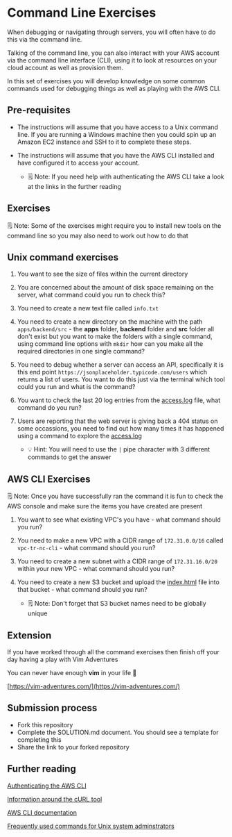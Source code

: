 # Command Line Exercises

When debugging or navigating through servers, you will often have to do this via the command line.

Talking of the command line, you can also interact with your AWS account via the command line interface (CLI), using it to look at resources on your cloud account as well as provision them. 

In this set of exercises you will develop knowledge on some common commands used for debugging things as well as playing with the AWS CLI.

## Pre-requisites

- The instructions will assume that you have access to a Unix command line. If you are running a Windows machine then you could spin up an Amazon EC2 instance and SSH to it to complete these steps.

- The instructions will assume that you have the AWS CLI installed and have configured it to access your account. 
    - 🗒️ Note: If you need help with authenticating the AWS CLI take a look at the links in the further reading

## Exercises

🗒️ Note: Some of the exercises might require you to install new tools on the command line so you may also need to work out how to do that

## Unix command exercises

1. You want to see the size of files within the current directory

2. You are concerned about the amount of disk space remaining on the server, what command could you run to check this?

3. You need to create a new text file called `info.txt`

4. You need to create a new directory on the machine with the path `apps/backend/src` - the **apps** folder, **backend** folder and **src** folder all don't exist but you want to make the folders with a single command, using command line options with `mkdir` how can you make all the required directories in one single command?

5. You need to debug whether a server can access an API, specifically it is this end point `https://jsonplaceholder.typicode.com/users` which returns a list of users. You want to do this just via the terminal which tool could you run and what is the command?

6. You want to check the last 20 log entries from the [access.log](./access.log) file, what command do you run?

7. Users are reporting that the web server is giving back a 404 status on some occassions, you need to find out how many times it has happened using a command to explore the [access.log](./access.log)
    - 💡 Hint: You will need to use the `|` pipe character with 3 different commands to get the answer

## AWS CLI Exercises

🗒️ Note: Once you have successfully ran the command it is fun to check the AWS console and make sure the items you have created are present

1. You want to see what existing VPC's you have - what command should you run?

2. You need to make a new VPC with a CIDR range of `172.31.0.0/16` called `vpc-tr-nc-cli` - what command should you run?

3. You need to create a new subnet with a CIDR range of `172.31.16.0/20` within your new VPC - what command should you run?

4. You need to create a new S3 bucket and upload the [index.html](./index.html) file into that bucket - what command should you run?
    - 🗒️ Note: Don't forget that S3 bucket names need to be globally unique

## Extension

If you have worked through all the command exercises then finish off your day having a play with Vim Adventures

You can never have enough **vim** in your life 🤣

[https://vim-adventures.com/](https://vim-adventures.com/)


## Submission process

- Fork this repository
- Complete the SOLUTION.md document. You should see a template for completing this
- Share the link to your forked repository

## Further reading

[Authenticating the AWS CLI](https://docs.aws.amazon.com/cli/latest/userguide/getting-started-quickstart.html)

[Information around the cURL tool](https://blog.hubspot.com/website/curl-command)

[AWS CLI documentation](https://docs.aws.amazon.com/cli/latest/index.html)

[Frequently used commands for Unix system adminstrators](https://haydenjames.io/90-linux-commands-frequently-used-by-linux-sysadmins/)
